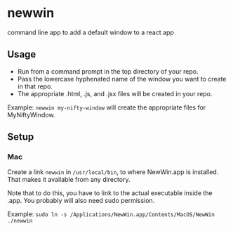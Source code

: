 # newwin
command line app to add a default window to a react app

## Usage
- Run from a command prompt in the top directory of your repo.
- Pass the lowercase hyphenated name of the window you want to create in that repo.
- The appropriate .html, .js, and .jsx files will be created in your repo.

Example: `newwin my-nifty-window` will create the appropriate files for MyNiftyWindow.

## Setup
 
### Mac
Create a link `newwin` in `/usr/local/bin`, to where NewWin.app is installed.  That makes it available from any directory.

Note that to do this, you have to link to the actual executable inside the .app.  You probably will also need sudo permission.

Example: `sudo ln -s /Applications/NewWin.app/Contents/MacOS/NewWin ./newwin`

